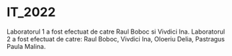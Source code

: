 # IT_2022
Laboratorul 1 a fost efectuat de catre Raul Boboc si Vivdici Ina.
Laboratorul 2 a fost efectuat de catre: Raul Boboc, Vivdici Ina, Oloeriu Delia, Pastragus Paula Malina.
